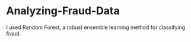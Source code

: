 # Analyzing-Fraud-Data
I used Random Forest, a robust ensemble learning method for classifying fraud.
